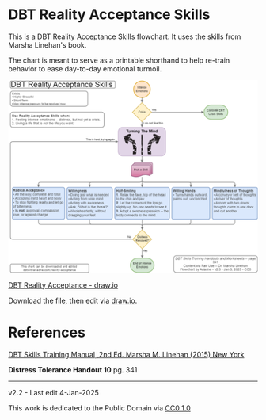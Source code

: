 # DBT Reality Acceptance Skills

This is a DBT Reality Acceptance Skills flowchart. It uses the skills from Marsha Linehan's book.

The chart is meant to serve as a printable shorthand to help re-train behavior to ease day-to-day emotional turmoil.

![DBT Reality Acceptance Chart](images/dbtwithariadne-reality-acceptance-skills.drawio.png)

[DBT Reality Acceptance - draw.io](drawio-charts/dbtwithariadne-reality-acceptance-skills.drawio)

Download the file, then edit via [draw.io](https://app.diagrams.net/).

# References

[DBT Skills Training Manual, 2nd Ed. Marsha M. Linehan (2015) New York](https://doi.org/10.1097/nmd.0000000000000387)

**Distress Tolerance Handout 10** pg. 341

---------------------------------

v2.2 - Last edit 4-Jan-2025
 
This work is dedicated to the Public Domain via [CC0 1.0](https://creativecommons.org/publicdomain/zero/1.0/)
